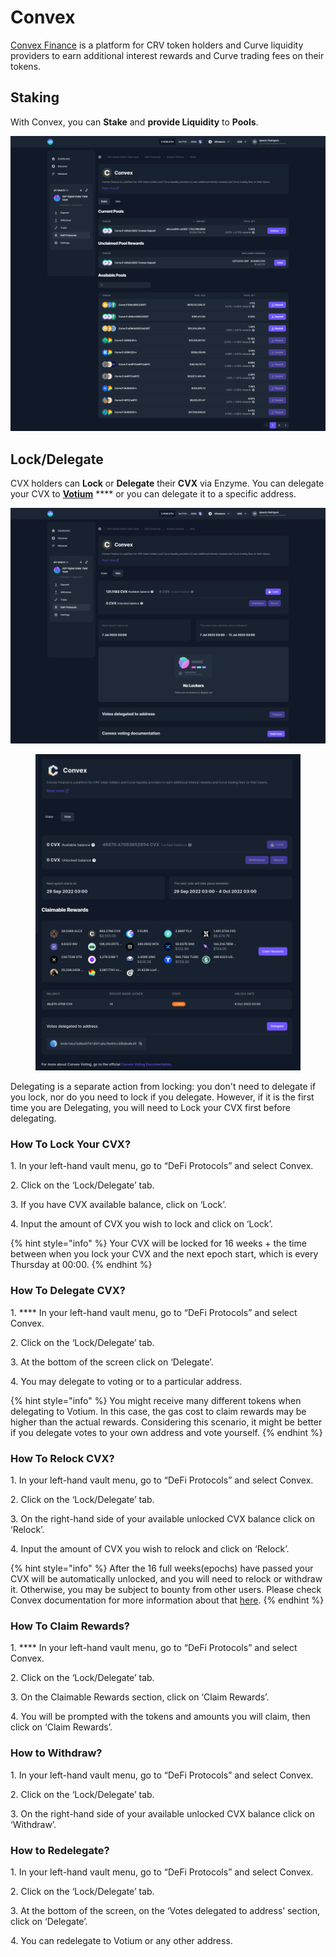 # Convex

[Convex Finance](https://www.convexfinance.com/) is a platform for CRV token holders and Curve liquidity providers to earn additional interest rewards and Curve trading fees on their tokens.

## Staking

With Convex, you can **Stake** and **provide Liquidity** to **Pools**.&#x20;

![](<../../../.gitbook/assets/convex (1).png>)

## Lock/Delegate

CVX holders can **Lock** or **Delegate** their **CVX** via Enzyme. You can delegate your CVX to [**Votium**](https://votium.app/) **** or you can delegate it to a specific address.

<div>

<img src="../../../.gitbook/assets/vote.png" alt="">

 

<figure><img src="../../../.gitbook/assets/delegate_2.png" alt=""><figcaption></figcaption></figure>

</div>

Delegating is a separate action from locking: you don't need to delegate if you lock, nor do you need to lock if you delegate. However, if it is the first time you are Delegating, you will need to Lock your CVX first before delegating.

### How To Lock Your CVX?

1\. In your left-hand vault menu, go to “DeFi Protocols” and select Convex.&#x20;

2\. Click on the ‘Lock/Delegate’ tab.&#x20;

3\. If you have CVX available balance, click on ‘Lock’.&#x20;

4\. Input the amount of CVX you wish to lock and click on ‘Lock’.

{% hint style="info" %}
Your CVX will be locked for 16 weeks + the time between when you lock your CVX and the next epoch start, which is every Thursday at 00:00.
{% endhint %}

### **How To Delegate CVX?**

1\. **** In your left-hand vault menu, go to “DeFi Protocols” and select Convex.

2\. Click on the ‘Lock/Delegate’ tab.&#x20;

3\. At the bottom of the screen click on ‘Delegate’.&#x20;

4\. You may delegate to voting or to a particular address.

{% hint style="info" %}
You might receive many different tokens when delegating to Votium. In this case, the gas cost to claim rewards may be higher than the actual rewards. Considering this scenario, it might be better if you delegate votes to your own address and vote yourself.
{% endhint %}

### How To Relock CVX?

1\. In your left-hand vault menu, go to “DeFi Protocols” and select Convex.&#x20;

2\. Click on the ‘Lock/Delegate’ tab.&#x20;

3\. On the right-hand side of your available unlocked CVX balance click on ‘Relock’.&#x20;

4\. Input the amount of CVX you wish to relock and click on ‘Relock’.

{% hint style="info" %}
After the 16 full weeks(epochs) have passed your CVX will be automatically unlocked, and you will need to relock or withdraw it. Otherwise, you may be subject to bounty from other users. Please check Convex documentation for more information about that [here](https://docs.convexfinance.com/convexfinance/general-information/understanding-cvx/vote-locking).
{% endhint %}

### **How To Claim Rewards?**

1\. **** In your left-hand vault menu, go to “DeFi Protocols” and select Convex.&#x20;

2\. Click on the ‘Lock/Delegate’ tab.&#x20;

3\. On the Claimable Rewards section, click on ‘Claim Rewards’.&#x20;

4\. You will be prompted with the tokens and amounts you will claim, then click on ‘Claim Rewards’.

### How to Withdraw?

1\. In your left-hand vault menu, go to “DeFi Protocols” and select Convex.&#x20;

2\. Click on the ‘Lock/Delegate’ tab.&#x20;

3\. On the right-hand side of your available unlocked CVX balance click on ‘Withdraw’.

### **How to Redelegate?**

1\. In your left-hand vault menu, go to “DeFi Protocols” and select Convex.&#x20;

2\. Click on the ‘Lock/Delegate’ tab.&#x20;

3\. At the bottom of the screen, on the ‘Votes delegated to address’ section, click on ‘Delegate’.&#x20;

4\. You can redelegate to Votium or any other address.
